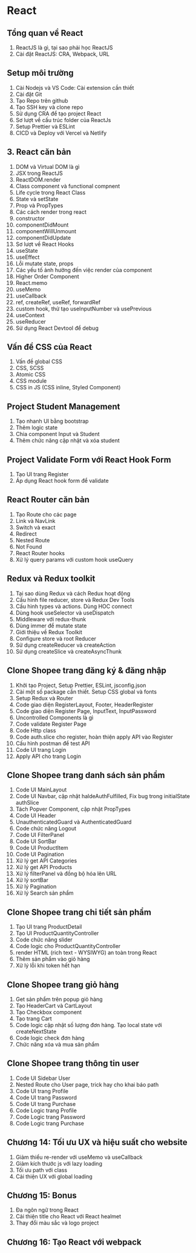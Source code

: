 # React

## Tổng quan về React

1. ReactJS là gì, tại sao phải học ReactJS
2. Cài đặt ReactJS: CRA, Webpack, URL

## Setup môi trường

1. Cài Nodejs và VS Code: Cài extension cần thiết
2. Cài đặt Git
3. Tạo Repo trên github
4. Tạo SSH key và clone repo
5. Sử dụng CRA để tạo project React
6. Sơ lượt về cấu trúc folder của ReactJs
7. Setup Prettier và ESLint
8. CICD và Deploy với Vercel và Netlify

## 3. React căn bản

1. DOM và Virtual DOM là gì
2. JSX trong ReactJS
3. ReactDOM.render
4. Class component và functional compnent
5. Life cycle trong React Class
6. State và setState
7. Prop và PropTypes
8. Các cách render trong react
9. constructor
10. componentDidMount
11. componentWillUnmount
12. componentDidUpdate
13. Sơ lượt về React Hooks
14. useState
15. useEffect
16. Lỗi mutate state, props
17. Các yếu tố ảnh hưởng đến việc render của component
18. Higher Order Component
19. React.memo
20. useMemo
21. useCallback
22. ref, createRef, useRef, forwardRef
23. custom hook, thử tạo useInputNumber và usePrevious
24. useContext
25. useReducer
26. Sử dụng React Devtool để debug

## Vấn đề CSS của React

1. Vấn đề global CSS
2. CSS, SCSS
3. Atomic CSS
4. CSS module
5. CSS in JS (CSS inline, Styled Component)

## Project Student Management

1. Tạo nhanh UI bằng bootstrap
2. Thêm logic state
3. Chia component Input và Student
4. Thêm chức năng cập nhật và xóa student

## Project Validate Form với React Hook Form

1. Tạo UI trang Register
2. Áp dụng React hook form để validate

## React Router căn bản

1. Tạo Route cho các page
2. Link và NavLink
3. Switch và exact
4. Redirect
5. Nested Route
6. Not Found
7. React Router hooks
8. Xử lý query params với custom hook useQuery

## Redux và Redux toolkit

1. Tại sao dùng Redux và cách Redux hoạt động
2. Cấu hình file reducer, store và Redux Dev Tools
3. Cấu hình types và actions. Dùng HOC connect
4. Dùng hook useSelector và useDispatch
5. Middleware với redux-thunk
6. Dùng immer để mutate state
7. Giới thiệu về Redux Toolkit
8. Configure store và root Reducer
9. Sử dụng createReducer và createAction
10. Sử dụng createSlice và createAsyncThunk

## Clone Shopee trang đăng ký & đăng nhập

1. Khởi tạo Project, Setup Prettier, ESLint, jsconfig.json
2. Cài một số package cần thiết. Setup CSS global và fonts
3. Setup Redux và Router
4. Code giao diện RegisterLayout, Footer, HeaderRegister
5. Code giao diện Register Page, InputText, InputPassword
6. Uncontrolled Components là gì
7. Code validate Register Page
8. Code Http class
9. Code auth.slice cho register, hoàn thiện apply API vào Register
10. Cấu hình postman để test API
11. Code UI trang Login
12. Apply API cho trang Login

## Clone Shopee trang danh sách sản phẩm

1. Code UI MainLayout
2. Code UI Navbar, cập nhật haldeAuthFulfilled, Fix bug trong initialState authSlice
3. Tách Popver Component, cập nhật PropTypes
4. Code UI Header
5. UnauthenticatedGuard và AuthenticatedGuard
6. Code chức năng Logout
7. Code UI FilterPanel
8. Code UI SortBar
9. Code UI ProductItem
10. Code UI Pagination
11. Xử lý get API Categories
12. Xử lý get API Products
13. Xử lý filterPanel và đồng bộ hóa lên URL
14. Xử lý sortBar
15. Xử lý Pagination
16. Xử lý Search sản phẩm

## Clone Shopee trang chi tiết sản phẩm

1. Tạo UI trang ProductDetail
2. Tạo UI ProductQuantityController
3. Code chức năng slider
4. Code logic cho ProductQuantityController
5. render HTML (rich text - WYSIWYG) an toàn trong React
6. Thêm sản phẩm vào giỏ hàng
7. Xử lý lỗi khi token hết hạn

## Clone Shopee trang giỏ hàng

1. Get sản phẩm trên popup giỏ hàng
2. Tạo HeaderCart và CartLayout
3. Tạo Checkbox component
4. Tạo trang Cart
5. Code logic cập nhật số lượng đơn hàng. Tạo local state với createNextState
6. Code logic check đơn hàng
7. Chức năng xóa và mua sản phẩm

## Clone Shopee trang thông tin user

1. Code UI Sidebar User
2. Nested Route cho User page, trick hay cho khai báo path
3. Code UI trang Profile
4. Code UI trang Password
5. Code UI trang Purchase
6. Code Logic trang Profile
7. Code Logic trang Password
8. Code Logic trang Purchase

## Chương 14: Tối ưu UX và hiệu suất cho website

1. Giảm thiểu re-render với useMemo và useCallback
2. Giảm kích thước js với lazy loading
3. Tối ưu path với class
4. Cải thiện UX với global loading

## Chương 15: Bonus

1. Đa ngôn ngữ trong React
2. Cải thiện title cho React với React healmet
3. Thay đổi màu sắc và logo project

## Chương 16: Tạo React với webpack
